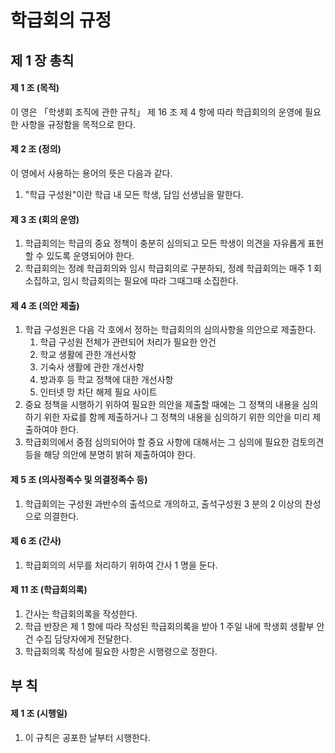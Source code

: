 # 학급회의 규정

## 제 1 장 총칙

#### 제 1 조 (목적)

이 영은 &#12300;학생회 조직에 관한 규칙&#12301; 제 16 조 제 4 항에 따라 학급회의의 운영에 필요한 사항을 규정함을 목적으로 한다.

#### 제 2 조 (정의)

이 영에서 사용하는 용어의 뜻은 다음과 같다.

1.  "학급 구성원"이란 학급 내 모든 학생, 담임 선생님을 말한다.

#### 제 3 조 (회의 운영)

1.  학급회의는 학급의 중요 정책이 충분히 심의되고 모든 학생이 의견을 자유롭게 표현할 수 있도록 운영되어야 한다.
1.  학급회의는 정례 학급회의와 임시 학급회의로 구분하되, 정례 학급회의는 매주 1 회 소집하고, 임시 학급회의는 필요에 따라 그때그때 소집한다.

#### 제 4 조 (의안 제출)

1.  학급 구성원은 다음 각 호에서 정하는 학급회의의 심의사항을 의안으로 제출한다.
    1.  학급 구성원 전체가 관련되어 처리가 필요한 안건
    1.  학교 생활에 관한 개선사항
    1.  기숙사 생활에 관한 개선사항
    1.  방과후 등 학교 정책에 대한 개선사항
    1.  인터넷 망 차단 해제 필요 사이트
1.  중요 정책을 시행하기 위하여 필요한 의안을 제출할 때에는 그 정책의 내용을 심의하기 위한 자료를 함께 제출하거나 그 정책의 내용을 심의하기 위한 의안을 미리 제출하여야 한다.
1.  학급회의에서 중점 심의되어야 할 중요 사항에 대해서는 그 심의에 필요한 검토의견 등을 해당 의안에 분명히 밝혀 제출하여야 한다.

#### 제 5 조 (의사정족수 및 의결정족수 등)

1.  학급회의는 구성원 과반수의 출석으로 개의하고, 출석구성원 3 분의 2 이상의 찬성으로 의결한다.

#### 제 6 조 (간사)

1.  학급회의의 서무를 처리하기 위하여 간사 1 명을 둔다.

#### 제 11 조 (학급회의록)

1.  간사는 학급회의록을 작성한다.
1.  학급 반장은 제 1 항에 따라 작성된 학급회의록을 받아 1 주일 내에 학생회 생활부 안건 수집 담당자에게 전달한다.
1.  학급회의록 작성에 필요한 사항은 시행령으로 정한다.

## 부 칙

#### 제 1 조 (시행일)

1.  이 규칙은 공포한 날부터 시행한다.
